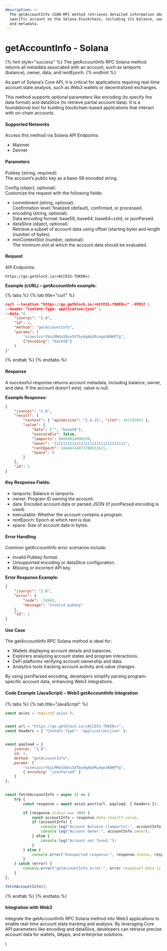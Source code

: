```yaml
---
description: >-
  The getAccountInfo JSON-RPC method retrieves detailed information about a
  specific account on the Solana blockchain, including its balance, owner, data,
  and metadata.
---
```


# getAccountInfo - Solana

{% hint style="success" %}
The getAccountInfo RPC Solana method returns all metadata associated with an account, such as lamports (balance), owner, data, and rentEpoch.
{% endhint %}

&#x20;As part of Solana’s Core API, it is critical for applications requiring real-time account state analysis, such as Web3 wallets or decentralized exchanges.

This method supports optional parameters like encoding (to specify the data format) and dataSlice (to retrieve partial account data). It is a foundational tool for building blockchain-based applications that interact with on-chain accounts.

#### Supported Networks

Access this method via Solana API Endpoints:

* Mainnet
* Devnet

#### Parameters

Pubkey (string, required):\
The account’s public key as a base-58 encoded string.

Config (object, optional):\
Customize the request with the following fields:

* commitment (string, optional):\
  Confirmation level: finalized (default), confirmed, or processed.
* encoding (string, optional):\
  Data encoding format: base58, base64, base64+zstd, or jsonParsed.
* dataSlice (object, optional):\
  Retrieve a subset of account data using offset (starting byte) and length (number of bytes).
* minContextSlot (number, optional):\
  The minimum slot at which the account data should be evaluated.

#### Request

API Endpoints:

```
https://go.getblock.io/<ACCESS-TOKEN>/
```

**Example (cURL) – getAccountInfo example:**

{% tabs %}
{% tab title="curl" %}
```json
curl --location "https://go.getblock.io/<ACCESS-TOKEN>/" -XPOST \
--header "Content-Type: application/json" \
--data '{
    "jsonrpc": "2.0",
    "id": 1,
    "method": "getAccountInfo",
    "params": [
        "vines1vzrYbzLMRdu58ou5XTby4qAqVRLmqo36NKPTg",
        {"encoding": "base58"}
    ]
}'
```
{% endtab %}
{% endtabs %}

#### Response

A successful response returns account metadata, including balance, owner, and data. If the account doesn’t exist, value is null.

**Example Response:**

```json
{  
    "jsonrpc": "2.0",  
    "result": {  
        "context": { "apiVersion": "2.0.15", "slot": 341197053 },  
        "value": {  
            "data": ["", "base58"],  
            "executable": false,  
            "lamports": 88849814690250,  
            "owner": "11111111111111111111111111111111",  
            "rentEpoch": 18446744073709551615,  
            "space": 0  
        }  
    },  
    "id": 1  
}
```

#### Key Response Fields:

* lamports: Balance in lamports.
* owner: Program ID owning the account.
* data: Encoded account data or parsed JSON (if jsonParsed encoding is used).
* executable: Whether the account contains a program.
* rentEpoch: Epoch at which rent is due.
* space: Size of account data in bytes.

#### Error Handling

Common getAccountInfo error scenarios include:

* Invalid Pubkey format.
* Unsupported encoding or dataSlice configuration.
* Missing or incorrect API key.

**Error Response Example:**

```json
{  
    "jsonrpc": "2.0",  
    "error": {  
        "code": -32602,  
        "message": "Invalid pubkey"  
    },  
    "id": 1  
}
```

#### Use Case

The getAccountInfo RPC Solana method is ideal for:

* Wallets displaying account details and balances.
* Explorers analyzing account states and program interactions.
* DeFi platforms verifying account ownership and data.
* Analytics tools tracking account activity and value changes.

By using jsonParsed encoding, developers simplify parsing program-specific account data, enhancing Web3 integrations.

#### Code Example (JavaScript) – Web3 getAccountInfo Integration 

{% tabs %}
{% tab title="JavaScript" %}
```javascript
const axios = require('axios');


const url = "https://go.getblock.io/<ACCESS-TOKEN>/"; 
const headers = { "Content-Type": "application/json" };


const payload = {
    jsonrpc: "2.0",
    id: 1, 
    method: "getAccountInfo",
    params: [
        "vines1vzrYbzLMRdu58ou5XTby4qAqVRLmqo36NKPTg",
        { encoding: "jsonParsed" }
    ]
};


const fetchAccountInfo = async () => {
    try {
        const response = await axios.post(url, payload, { headers });

        if (response.status === 200) {
            const accountInfo = response.data.result?.value;
            if (accountInfo) {
                console.log("Account Balance (lamports):", accountInfo.lamports);
                console.log("Account Owner:", accountInfo.owner);
            } else {
                console.log("Account not found.");
            }
        } else {
            console.error("Unexpected response:", response.status, response.statusText);
        }
    } catch (error) {
        console.error("getAccountInfo error:", error.response?.data || error.message);
    }
};

fetchAccountInfo();

```
{% endtab %}
{% endtabs %}

#### Integration with Web3

Integrate the getAccountInfo RPC Solana method into Web3 applications to enable real-time account state tracking and analysis. By leveraging Core API parameters like encoding and dataSlice, developers can retrieve precise account data for wallets, dApps, and enterprise solutions.

\
